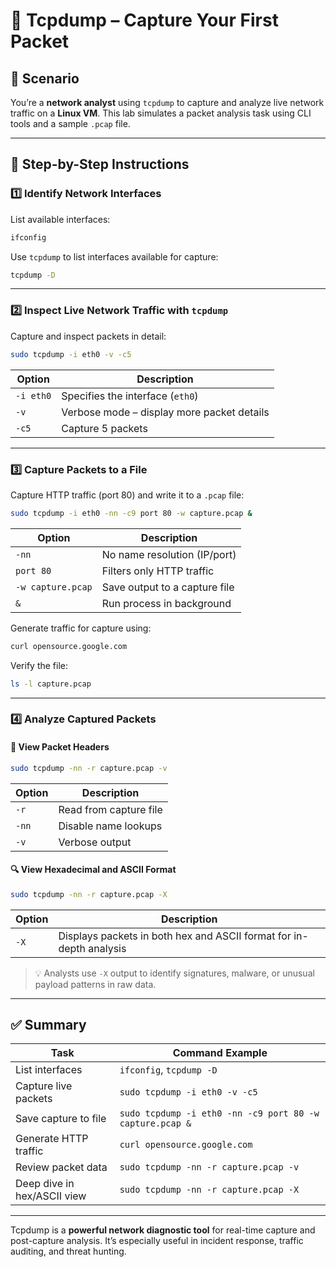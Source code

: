 # 📡 Tcpdump – Capture Your First Packet

## 🎯 Scenario

You’re a **network analyst** using `tcpdump` to capture and analyze live network traffic on a **Linux VM**. This lab simulates a packet analysis task using CLI tools and a sample `.pcap` file.

---

## 🧰 Step-by-Step Instructions

### 1️⃣ Identify Network Interfaces

List available interfaces:
```bash
ifconfig
```

Use `tcpdump` to list interfaces available for capture:
```bash
tcpdump -D
```

---

### 2️⃣ Inspect Live Network Traffic with `tcpdump`

Capture and inspect packets in detail:
```bash
sudo tcpdump -i eth0 -v -c5
```

| Option       | Description                                |
|--------------|--------------------------------------------|
| `-i eth0`    | Specifies the interface (`eth0`)           |
| `-v`         | Verbose mode – display more packet details |
| `-c5`        | Capture 5 packets                          |

---

### 3️⃣ Capture Packets to a File

Capture HTTP traffic (port 80) and write it to a `.pcap` file:
```bash
sudo tcpdump -i eth0 -nn -c9 port 80 -w capture.pcap &
```

| Option          | Description                                                            |
|-----------------|------------------------------------------------------------------------|
| `-nn`           | No name resolution (IP/port)                                           |
| `port 80`       | Filters only HTTP traffic                                              |
| `-w capture.pcap` | Save output to a capture file                                       |
| `&`             | Run process in background                                              |

Generate traffic for capture using:
```bash
curl opensource.google.com
```

Verify the file:
```bash
ls -l capture.pcap
```

---

### 4️⃣ Analyze Captured Packets

#### 📄 View Packet Headers
```bash
sudo tcpdump -nn -r capture.pcap -v
```

| Option | Description                                |
|--------|--------------------------------------------|
| `-r`   | Read from capture file                     |
| `-nn`  | Disable name lookups                       |
| `-v`   | Verbose output                             |

#### 🔍 View Hexadecimal and ASCII Format
```bash
sudo tcpdump -nn -r capture.pcap -X
```

| Option | Description                                                                 |
|--------|-----------------------------------------------------------------------------|
| `-X`   | Displays packets in both hex and ASCII format for in-depth analysis         |

> 💡 Analysts use `-X` output to identify signatures, malware, or unusual payload patterns in raw data.

---

## ✅ Summary

| Task                        | Command Example                                          |
|-----------------------------|----------------------------------------------------------|
| List interfaces             | `ifconfig`, `tcpdump -D`                                 |
| Capture live packets        | `sudo tcpdump -i eth0 -v -c5`                            |
| Save capture to file        | `sudo tcpdump -i eth0 -nn -c9 port 80 -w capture.pcap &` |
| Generate HTTP traffic       | `curl opensource.google.com`                             |
| Review packet data          | `sudo tcpdump -nn -r capture.pcap -v`                    |
| Deep dive in hex/ASCII view | `sudo tcpdump -nn -r capture.pcap -X`                    |

---

Tcpdump is a **powerful network diagnostic tool** for real-time capture and post-capture analysis. It’s especially useful in incident response, traffic auditing, and threat hunting.


